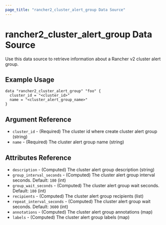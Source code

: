 ```yaml
---
page_title: "rancher2_cluster_alert_group Data Source"
---
```


# rancher2\_cluster\_alert\_group Data Source

Use this data source to retrieve information about a Rancher v2 cluster alert group.

## Example Usage

```
data "rancher2_cluster_alert_group" "foo" {
  cluster_id = "<cluster_id>"
  name = "<cluster_alert_group_name>"
}
```

## Argument Reference

* `cluster_id` - (Required) The cluster id where create cluster alert group (string)
* `name` - (Required) The cluster alert group name (string)

## Attributes Reference

* `description` - (Computed) The cluster alert group description (string)
* `group_interval_seconds` - (Computed) The cluster alert group interval seconds. Default: `180` (int)
* `group_wait_seconds` - (Computed) The cluster alert group wait seconds. Default: `180` (int)
* `recipients` - (Computed) The cluster alert group recipients (list)
* `repeat_interval_seconds` - (Computed) The cluster alert group wait seconds. Default: `3600` (int)
* `annotations` - (Computed) The cluster alert group annotations (map)
* `labels` - (Computed) The cluster alert group labels (map)

